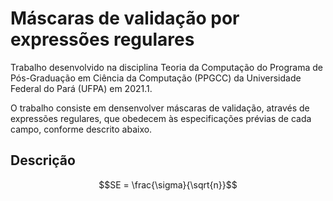 # Máscaras de validação por expressões regulares

Trabalho desenvolvido na disciplina Teoria da Computação do Programa de Pós-Graduação em Ciência da Computação (PPGCC) da Universidade Federal do Pará (UFPA) em 2021.1.

O trabalho consiste em densenvolver máscaras de validação, através de expressões regulares, que obedecem às especificações prévias de cada campo, conforme descrito abaixo.

## Descrição

```math
SE = \frac{\sigma}{\sqrt{n}}
```